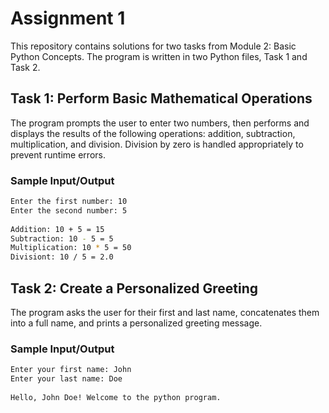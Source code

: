 # Assignment 1  
This repository contains solutions for two tasks from Module 2: Basic Python Concepts. The program is written in two Python files, Task 1 and Task 2.

## Task 1: Perform Basic Mathematical Operations  
The program prompts the user to enter two numbers, then performs and displays the results of the following operations: addition, subtraction, multiplication, and division. Division by zero is handled appropriately to prevent runtime errors.

### Sample Input/Output  
```sh
Enter the first number: 10  
Enter the second number: 5
  
Addition: 10 + 5 = 15  
Subtraction: 10 - 5 = 5  
Multiplication: 10 * 5 = 50  
Divisiont: 10 / 5 = 2.0
```

## Task 2: Create a Personalized Greeting  
The program asks the user for their first and last name, concatenates them into a full name, and prints a personalized greeting message.

### Sample Input/Output  
```sh
Enter your first name: John  
Enter your last name: Doe
 
Hello, John Doe! Welcome to the python program.
```  
